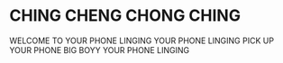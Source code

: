 # CHING CHENG CHONG CHING
WELCOME TO YOUR PHONE LINGING
YOUR PHONE LINGING
PICK UP YOUR PHONE BIG BOYY
YOUR PHONE LINGING
